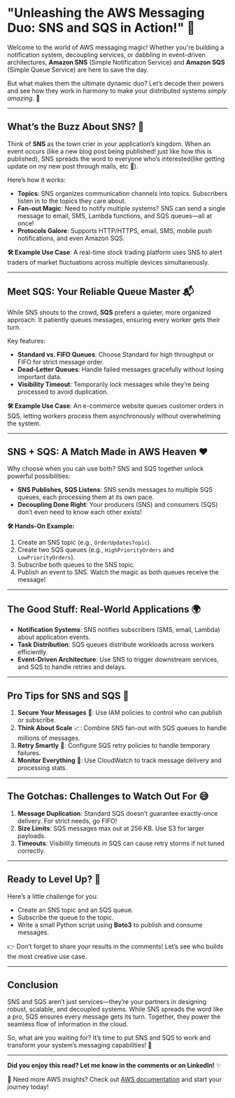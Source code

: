 # **"Unleashing the AWS Messaging Duo: SNS and SQS in Action!"** 🚀

Welcome to the world of AWS messaging magic! Whether you're building a notification system, decoupling services, or dabbling in event-driven architectures, **Amazon SNS** (Simple Notification Service) and **Amazon SQS** (Simple Queue Service) are here to save the day.

But what makes them the ultimate dynamic duo? Let’s decode their powers and see how they work in harmony to make your distributed systems _simply amazing_. 🎉

---

## **What’s the Buzz About SNS?** 🐝

Think of **SNS** as the town crier in your application’s kingdom. When an event occurs (like a new blog post being published! just like how this is published), SNS spreads the word to everyone who’s interested(like getting update on my new post through mails, etc 👻).

Here’s how it works:

- **Topics**: SNS organizes communication channels into topics. Subscribers listen in to the topics they care about.
- **Fan-out Magic**: Need to notify multiple systems? SNS can send a single message to email, SMS, Lambda functions, and SQS queues—all at once!
- **Protocols Galore**: Supports HTTP/HTTPS, email, SMS, mobile push notifications, and even Amazon SQS.

**🛠️ Example Use Case**: A real-time stock trading platform uses SNS to alert traders of market fluctuations across multiple devices simultaneously.

---

## **Meet SQS: Your Reliable Queue Master** 📬

While SNS shouts to the crowd, **SQS** prefers a quieter, more organized approach. It patiently queues messages, ensuring every worker gets their turn.

Key features:

- **Standard vs. FIFO Queues**: Choose Standard for high throughput or FIFO for strict message order.
- **Dead-Letter Queues**: Handle failed messages gracefully without losing important data.
- **Visibility Timeout**: Temporarily lock messages while they’re being processed to avoid duplication.

**🛠️ Example Use Case**: An e-commerce website queues customer orders in SQS, letting workers process them asynchronously without overwhelming the system.

---

## **SNS + SQS: A Match Made in AWS Heaven** ❤️

Why choose when you can use both? SNS and SQS together unlock powerful possibilities:

- **SNS Publishes, SQS Listens**: SNS sends messages to multiple SQS queues, each processing them at its own pace.
- **Decoupling Done Right**: Your producers (SNS) and consumers (SQS) don’t even need to know each other exists!

**🛠️ Hands-On Example:**

1. Create an SNS topic (e.g., `OrderUpdatesTopic`).
2. Create two SQS queues (e.g., `HighPriorityOrders` and `LowPriorityOrders`).
3. Subscribe both queues to the SNS topic.
4. Publish an event to SNS. Watch the magic as both queues receive the message!

---

## **The Good Stuff: Real-World Applications** 🌍

- **Notification Systems**: SNS notifies subscribers (SMS, email, Lambda) about application events.
- **Task Distribution**: SQS queues distribute workloads across workers efficiently.
- **Event-Driven Architecture**: Use SNS to trigger downstream services, and SQS to handle retries and delays.

---

## **Pro Tips for SNS and SQS** 🎯

1. **Secure Your Messages** 🔐: Use IAM policies to control who can publish or subscribe.
2. **Think About Scale** 📈: Combine SNS fan-out with SQS queues to handle millions of messages.
3. **Retry Smartly** 🔄: Configure SQS retry policies to handle temporary failures.
4. **Monitor Everything** 👀: Use CloudWatch to track message delivery and processing stats.

---

## **The Gotchas: Challenges to Watch Out For** 😅

1. **Message Duplication**: Standard SQS doesn’t guarantee exactly-once delivery. For strict needs, go FIFO!
2. **Size Limits**: SQS messages max out at 256 KB. Use S3 for larger payloads.
3. **Timeouts**: Visibility timeouts in SQS can cause retry storms if not tuned correctly.

---

## **Ready to Level Up?** 🌟

Here’s a little challenge for you:

- Create an SNS topic and an SQS queue.
- Subscribe the queue to the topic.
- Write a small Python script using **Boto3** to publish and consume messages.

👉 Don’t forget to share your results in the comments! Let’s see who builds the most creative use case.

---

## **Conclusion**

SNS and SQS aren’t just services—they’re your partners in designing robust, scalable, and decoupled systems. While SNS spreads the word like a pro, SQS ensures every message gets its turn. Together, they power the seamless flow of information in the cloud.

So, what are you waiting for? It’s time to put SNS and SQS to work and transform your system’s messaging capabilities! 🚀

---

**Did you enjoy this read? Let me know in the comments or on LinkedIn!** ✨

🔗 Need more AWS insights? Check out [AWS documentation](https://aws.amazon.com/sns) and start your journey today!